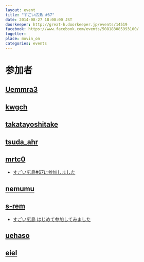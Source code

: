 ```yaml
---
layout: event
title: "すごい広島 #67"
date: 2014-08-27 18:00:00 JST
doorkeeper: http://great-h.doorkeeper.jp/events/14519
facebook: https://www.facebook.com/events/508183085993100/
togetter:
place: movin_on
categories: events
---
```


# 参加者


## [Uemmra3](https://github.com/Uemmra3)


## [kwgch](https://github.com/kwgch)


## [takatayoshitake](http://twitter.com/takatayoshitake)


## [tsuda_ahr](http://twitter.com/tsuda_ahr)


## [mrtc0](http://twitter.com/mrtc0)

* [ すごい広島#67に参加しました](http://mrt-k.hateblo.jp/)



## [nemumu](https://github.com/nemumu)


## [s-rem](https://github.com/s-rem)

  * [すごい広島 はじめて参加してみました](https://github.com/great-h/great-h.github.io/issues/1175)

## [uehaso](https://github.com/uehaso)


## [eiel](http://eiel.info/)
